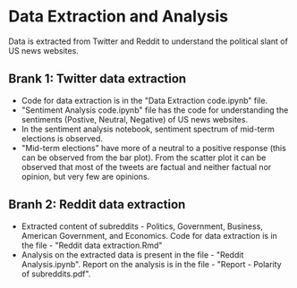 # Data Extraction and Analysis
Data is extracted from Twitter and Reddit to understand the political slant of US news websites.

## Brank 1: Twitter data extraction
- Code for data extraction is in the "Data Extraction code.ipynb" file. 
- "Sentiment Analysis code.ipynb" file has the code for understanding the sentiments (Postive, Neutral, Negative) of US news websites.
- In the sentiment analysis notebook, sentiment spectrum of mid-term elections is observed. 
- "Mid-term elections" have more of a neutral to a positive response (this can be observed from the bar plot). From the scatter plot it can be observed that most of the tweets are factual and neither factual nor opinion, but very few are opinions.

## Branh 2: Reddit data extraction
- Extracted content of subreddits - Politics, Government, Business, American Government, and Economics. Code for data extraction is in the file - "Reddit data extraction.Rmd"
- Analysis on the extracted data is present in the file - "Reddit Analysis.ipynb". Report on the analysis is in the file - "Report - Polarity of subreddits.pdf".
